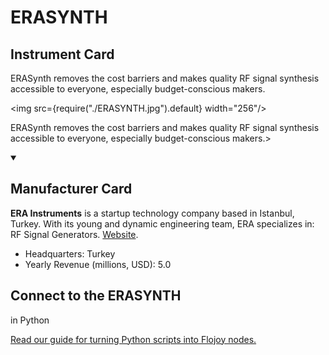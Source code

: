 
# ERASYNTH


## Instrument Card

<div className="flex">

<div>

ERASynth removes the cost barriers and makes quality RF signal synthesis accessible to everyone, especially budget-conscious makers.

</div>

<img src={require("./ERASYNTH.jpg").default} width="256"/>

</div>

ERASynth removes the cost barriers and makes quality RF signal synthesis accessible to everyone, especially budget-conscious makers.>

<details open>
<summary><h2>Manufacturer Card</h2></summary>

**ERA Instruments** is a startup technology company based in Istanbul, Turkey. With its young and dynamic engineering team, ERA specializes in: RF Signal Generators. <a href="https://erainstruments.com/#home">Website</a>.

<ul>
  <li>Headquarters: Turkey</li>
  <li>Yearly Revenue (millions, USD): 5.0</li>
</ul>
</details>

## Connect to the ERASYNTH
 in Python

[Read our guide for turning Python scripts into Flojoy nodes.](https://docs.flojoy.ai/custom-nodes/creating-custom-node/)


